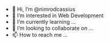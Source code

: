 - 👋 Hi, I’m @nimrodcassius
- 👀 I’m interested in Web Development
- 🌱 I’m currently learning ...
- 💞️ I’m looking to collaborate on ...
- 📫 How to reach me ...

<!---
nimrodcassius/nimrodcassius is a ✨ special ✨ repository because its `README.md` (this file) appears on your GitHub profile.
You can click the Preview link to take a look at your changes.
--->
